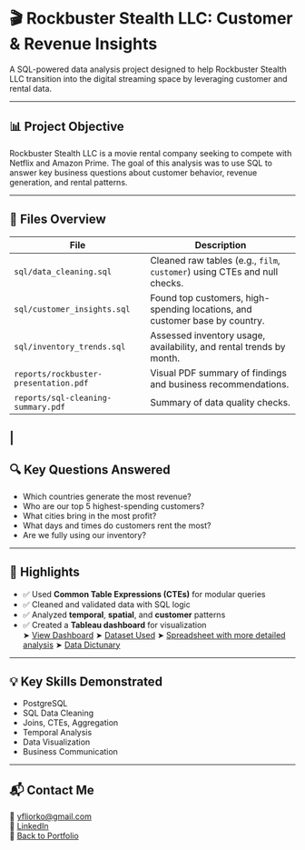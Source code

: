 # 🎬 Rockbuster Stealth LLC: Customer & Revenue Insights

A SQL-powered data analysis project designed to help Rockbuster Stealth LLC transition into the digital streaming space by leveraging customer and rental data.

---

## 📊 Project Objective

Rockbuster Stealth LLC is a movie rental company seeking to compete with Netflix and Amazon Prime. The goal of this analysis was to use SQL to answer key business questions about customer behavior, revenue generation, and rental patterns.

---

## 📁 Files Overview

| File | Description |
|------|-------------|
| `sql/data_cleaning.sql`| Cleaned raw tables (e.g., `film`, `customer`) using CTEs and null checks. |
| `sql/customer_insights.sql` | Found top customers, high-spending locations, and customer base by country. |
| `sql/inventory_trends.sql` | Assessed inventory usage, availability, and rental trends by month. |
| `reports/rockbuster-presentation.pdf` | Visual PDF summary of findings and business recommendations. |
| `reports/sql-cleaning-summary.pdf` | Summary of data quality checks. |
| 
---

## 🔍 Key Questions Answered

- Which countries generate the most revenue?
- Who are our top 5 highest-spending customers?
- What cities bring in the most profit?
- What days and times do customers rent the most?
- Are we fully using our inventory?

---

## 📌 Highlights

- ✅ Used **Common Table Expressions (CTEs)** for modular queries  
- ✅ Cleaned and validated data with SQL logic  
- ✅ Analyzed **temporal**, **spatial**, and **customer** patterns  
- ✅ Created a **Tableau dashboard** for visualization  
  ➤ [View Dashboard](https://public.tableau.com/app/profile/yuliia.fliorko/viz/FilmRentalAnalysisRockbusterStealthLLC/FilmRentalRockbusterStealthLLCAnalysis?publish=yes)
 ➤ [Dataset Used](http://www.postgresqltutorial.com/wp-content/uploads/2019/05/dvdrental.zip)
➤ [Spreadsheet with more detailed analysis](https://docs.google.com/spreadsheets/d/1J_EDfVjtzCP3JGsojWNtkVEwu8a5lmw87PoVN1DrpEw/edit?usp=sharing)
➤ [Data Dictunary](https://docs.google.com/document/d/1QzzslAQVsX0jrU3xSFGNTIx7ZLaCNwXFXPr5JmS7_Ck/edit?usp=sharing)

---

## 💡 Key Skills Demonstrated

- PostgreSQL
- SQL Data Cleaning
- Joins, CTEs, Aggregation
- Temporal Analysis
- Data Visualization
- Business Communication

---

## 📬 Contact Me

📧 yfliorko@gmail.com  
🔗 [LinkedIn](https://www.linkedin.com/in/yuliia-fliorko/)  
📂 [Back to Portfolio](https://github.com/Julie-Fliorko)
